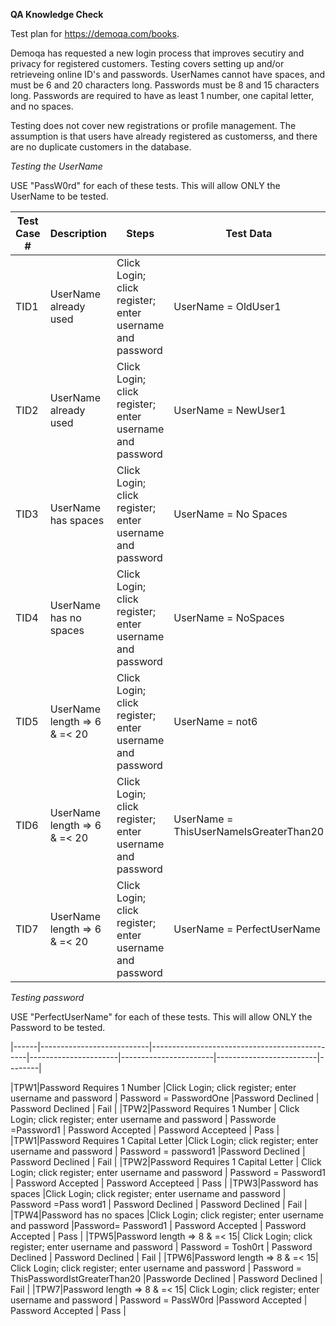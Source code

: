 **QA Knowledge Check**

Test plan for https://demoqa.com/books.

Demoqa has requested a new login process that improves secutiry and privacy for registered customers.  Testing covers setting up and/or retrieveing online ID's and passwords.
UserNames cannot have spaces, and must be 6 and 20 characters long.
Passwords must be 8 and 15 characters long.  Passwords are required to have as least 1 number, one capital letter, and no spaces.

Testing does not cover new registrations or profile management.  The assumption is that users have already registered as customerss, and there are no duplicate customers in the database.

*Testing the UserName*

USE "PassW0rd" for each of these tests. This will allow ONLY the UserName to be tested.

|Test Case # | Description | Steps | Test Data | Expected Result | Actual Result | Pass/Fail |
|------|---------------------------|-----------------------------------------------|----------------------|-----------------------|-------------------------|--------|
|TID1|UserName already used | Click Login; click register; enter username and password | UserName = OldUser1 | UserName Declined | UserName Declined | Fail |
|TID2|UserName already used | Click Login; click register; enter username and password | UserName = NewUser1 | UserName Accepted | UserName Accepteed | Pass |
|TID3|UserName has spaces | Click Login; click register; enter username and password | UserName = No Spaces | UserName Declined | UserName Declined | Fail |
|TID4|UserName has no spaces | Click Login; click register; enter username and password | UserName = NoSpaces | UserName Accepted | UserName Accepted | Pass |
|TID5|UserName length => 6 & =< 20| Click Login; click register; enter username and password | UserName = not6 | UserName Declined | UserName Declined | Fail |
|TID6|UserName length => 6 & =< 20| Click Login; click register; enter username and password | UserName = ThisUserNameIsGreaterThan20 | UserName Declined | UserName Declined | Fail |
|TID7|UserName length => 6 & =< 20| Click Login; click register; enter username and password | UserName = PerfectUserName | UserName Accepted | UserNameAccepted | Pass |

*Testing password*

USE "PerfectUserName" for each of these tests. This will allow ONLY the Password to be tested.

|------|---------------------------|-----------------------------------------------|----------------------|-----------------------|-------------------------|--------|

|TPW1|Password Requires 1 Number |Click Login; click register; enter username and password | Password = PasswordOne |Password Declined | Password Declined | Fail |
|TPW2|Password Requires 1 Number | Click Login; click register; enter username and password | Passworde =Password1 | Password Accepted | Password Accepteed | Pass |
|TPW1|Password Requires 1 Capital Letter |Click Login; click register; enter username and password | Password = password1 |Password Declined | Password Declined | Fail |
|TPW2|Password Requires 1 Capital Letter | Click Login; click register; enter username and password | Password = Password1 | Password Accepted | Password Accepteed | Pass |
|TPW3|Password has spaces |Click Login; click register; enter username and password | Password =Pass word1 | Password Declined | Password Declined | Fail |
|TPW4|Password has no spaces |Click Login; click register; enter username and password |Password= Password1 | Password Accepted | Password Accepted | Pass |
|TPW5|Password length => 8 & =< 15| Click Login; click register; enter username and password | Password = Tosh0rt | Password Declined | Password Declined | Fail |
|TPW6|Password length => 8 & =< 15| Click Login; click register; enter username and password | Password = ThisPasswordIstGreaterThan20 |Passworde Declined | Password Declined | Fail |
|TPW7|Password length => 8 & =< 15| Click Login; click register; enter username and password | Password = PassW0rd |Password Accepted | Password Accepted | Pass |

